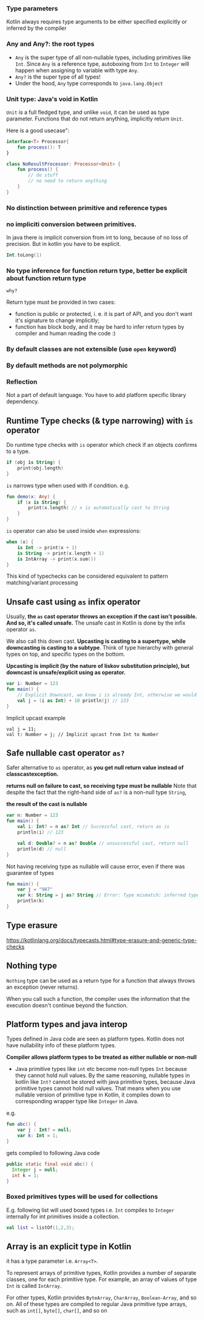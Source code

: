 
### Type parameters

Kotlin always requires type arguments to be either specified explicitly or inferred by the compiler

### Any and Any?: the root types

* `Any` is the super type of all non-nullable types, including primitives like `Int`. Since `Any` is a reference type, autoboxing from `Int` to `Integer` will happen when assigning to variable with type `Any`.
* `Any?` is the super type of all types!
* Under the hood, `Any` type corresponds to `java.lang.Object`

### Unit type: Java's void in Kotlin

`Unit` is a full fledged type, and unlike `void`, it can be used as type parameter.
Functions that do not return anything, implicitly return `Unit`.

Here is a good usecase":
```kt
interface<T> Processor{
    fun process(): T
}

class NoResultProcessor: Processor<Unit> {
    fun process() {
        // do stuff
        // no need to return anything
    }
}
```

### No distinction between primitive and reference types

### no impliciti conversion between primitives.

In java there is implicit conversion from int to long, because of no loss of precision.
But in kotlin you have to be explicit.
```kt
Int.toLong(1)
```

### No type inference for function return type, better be explicit about function return type

`why?`

Return type must be provided in two cases:

* function is public or protected, i. e. it is part of API, and you don't want it's signature to change implicitly;
* function has block body, and it may be hard to infer return types by compiler and human reading the code :)


### By default classes are not extensible (use `open` keyword)


### By default methods are not polymorphic

### Reflection
Not a part of default language.
You have to add platform specific library dependency.

## Runtime Type checks (& type narrowing) with `is` operator

Do runtime type checks with `is` operator which check if an objects confirms to a type.
```kt
if (obj is String) {
    print(obj.length)
}
```

`is` narrows type when used with if condition.
e.g.
```kt
fun demo(x: Any) {
    if (x is String) {
        print(x.length) // x is automatically cast to String
    }
}
```

`is` operator can also be used inside `when` expressions:
```kt
when (x) {
    is Int -> print(x + 1)
    is String -> print(x.length + 1)
    is IntArray -> print(x.sum())
}
```

This kind of typechecks can be considered equivalent to pattern matching/variant processing

## Unsafe cast using `as` infix operator

Usually, **the `as` cast operator throws an exception if the cast isn't possible. And so, it's called unsafe.** The unsafe cast in Kotlin is done by the infix operator `as`.

We also call this down cast. **Upcasting is casting to a supertype, while downcasting is casting to a subtype**. Think of type hierarchy with general types on top, and specific types on the bottom.

**Upcasting is implicit (by the nature of liskov substitution principle), but downcast is unsafe/explicit using as operator.**

```kt
var i: Number = 123
fun main() {
    // Explicit Downcast, we know i is already Int, otherwise we would have ClassCastException
    val j = (i as Int) + 10 println(j) // 133
}
```

Implicit upcast example
```
val j = 11;
val t: Number = j; // Implicit upcast from Int to Number
```

## Safe nullable cast operator `as?`

Safer alternative to `as` operator, as **you get null return value instead of classcastexception.**

**returns null on failure to cast, so receiving type must be nullable**
Note that despite the fact that the right-hand side of `as?` is a non-null type `String`, 

**the result of the cast is nullable**

```kt
var n: Number = 123
fun main() {
    val i: Int? = n as? Int // Successful cast, return as is 
    println(i) // 123

    val d: Double? = n as? Double // unsuccessful cast, return null
    println(d) // null
}
```

Not having receiving type as nullable will cause error, even if there was guarantee of types
```kt
fun main() {
    var j = "987"
	var k: String = j as? String // Error: Type mismatch: inferred type is String? but String was expected
    println(k)
}
```

## Type erasure

https://kotlinlang.org/docs/typecasts.html#type-erasure-and-generic-type-checks

## Nothing type

`Nothing` type can be used as a return type for a function that always throws an exception (never returns). 

When you call such a function, the compiler uses the information that the execution doesn't continue beyond the function.

## Platform types and java interop

Types defined in Java code are seen as platform types. Kotlin does not have nullability info of these platform types.

**Compiler allows platform types to be treated as either nullable or non-null**

* Java primitive types like `int` etc become non-null types `Int` because they cannot hold null values.
By the same reasoning, nullable types in kotlin like `Int?` cannot be stored with java primitive types, because Java primitive types cannot hold null values. That means when you use nullable version of primitive type in Kotlin, it compiles down to corresponding wrapper type like `Integer` in Java.

e.g.
```kt
fun abc() {
    var j : Int? = null;
    var k: Int = 1;
}
```
gets compiled to following Java code
```java
public static final void abc() {
  Integer j = null;
  int k = 1;
}
```

### Boxed primitives types will be used for collections

E.g. following list will used boxed types i.e. `Int` compiles to `Integer` internally for int primitives inside a collection.
```kt
val list = listOf(1,2,3);
```


## Array is an explicit type in Kotlin

it has a type parameter i.e. `Array<T>`.

To represent arrays of primitive types, Kotlin provides a number of separate classes, one for each primitive type. For example, an array of values of type `Int` is called `IntArray`. 

For other types, Kotlin provides `ByteArray`, `CharArray`, `Boolean-Array`, and so on. All of these types are compiled to regular Java primitive type arrays, such as `int[]`, `byte[]`, `char[]`, and so on

